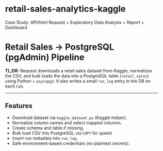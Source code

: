 # retail-sales-analytics-kaggle
Case Study: API/html Request + Exploratory Data Analysis + Report + Dashboard

# Retail Sales → PostgreSQL (pgAdmin) Pipeline

**TL;DR:** Request downloads a retail sales dataset from Kaggle, normalizes the CSV, 
and bulk loads the data into a PostgreSQL table (`retail_sales`) using Python + `psycopg2`. 
It also writes a small `run_log` entry in the DB on each run.

---

## Features
- Download dataset via `kaggle_dataset.py` (Kaggle helper).
- Normalize column names and select mapped columns.
- Create schema and table if missing.
- Bulk load CSV into PostgreSQL via `COPY` for speed.
- Insert run metadata into `run_log`.
- Safe environment-based credentials (no plaintext secrets).


